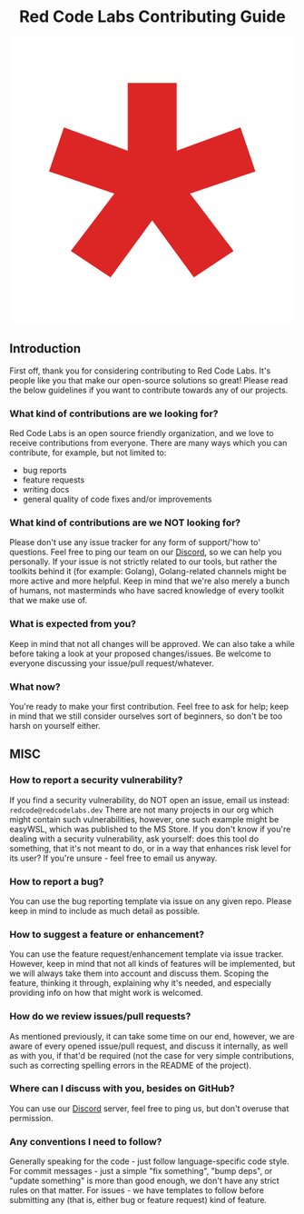 <h1 align="center"> Red Code Labs Contributing Guide </h1> <div align="center"> <img src="./logo.png"><br></a> </div>

## Introduction
First off, thank you for considering contributing to Red Code Labs. It's people like you that make our open-source solutions so great! Please read the below guidelines if you want to contribute towards any of our projects.

### What kind of contributions are we looking for?
Red Code Labs is an open source friendly organization, and we love to receive contributions from everyone. There are many ways which you can contribute, for example, but not limited to:
* bug reports
* feature requests
* writing docs
* general quality of code fixes and/or improvements

### What kind of contributions are we NOT looking for?
Please don't use any issue tracker for any form of support/'how to' questions. Feel free to ping our team on our [Discord](https://discord.gg/NCdzvava7J), so we can help you personally. If your issue is not strictly related to our tools, but rather the toolkits behind it (for example: Golang), Golang-related channels might be more active and more helpful. Keep in mind that we're also merely a bunch of humans, not masterminds who have sacred knowledge of every toolkit that we make use of.

### What is expected from you?
Keep in mind that not all changes will be approved.
We can also take a while before taking a look at your proposed changes/issues.
Be welcome to everyone discussing your issue/pull request/whatever.

### What now?
You're ready to make your first contribution. Feel free to ask for help; keep in mind that we still consider ourselves sort of beginners, so don't be too harsh on yourself either.

## MISC
### How to report a security vulnerability?
If you find a security vulnerability, do NOT open an issue, email us instead: `redcode@redcodelabs.dev`
There are not many projects in our org which might contain such vulnerabilities, however, one such example might be easyWSL, which was published to the MS Store. If you don't know if you're dealing with a security vulnerability, ask yourself: does this tool do something, that it's not meant to do, or in a way that enhances risk level for its user? If you're unsure - feel free to email us anyway.

### How to report a bug?
You can use the bug reporting template via issue on any given repo. Please keep in mind to include as much detail as possible.

### How to suggest a feature or enhancement?
You can use the feature request/enhancement template via issue tracker. However, keep in mind that not all kinds of features will be implemented, but we will always take them into account and discuss them. Scoping the feature, thinking it through, explaining why it's needed, and especially providing info on how that might work is welcomed.

### How do we review issues/pull requests?
As mentioned previously, it can take some time on our end, however, we are aware of every opened issue/pull request, and discuss it internally, as well as with you, if that'd be required (not the case for very simple contributions, such as correcting spelling errors in the README of the project).

### Where can I discuss with you, besides on GitHub?
You can use our [Discord](https://discord.gg/NCdzvava7J) server, feel free to ping us, but don't overuse that permission.

### Any conventions I need to follow?
Generally speaking for the code - just follow language-specific code style.
For commit messages - just a simple "fix something", "bump deps", or "update something" is more than good enough, we don't have any strict rules on that matter.
For issues - we have templates to follow before submitting any (that is, either bug or feature request) kind of feature.